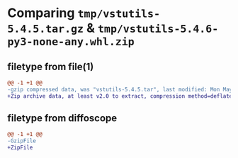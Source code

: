 # Comparing `tmp/vstutils-5.4.5.tar.gz` & `tmp/vstutils-5.4.6-py3-none-any.whl.zip`

## filetype from file(1)

```diff
@@ -1 +1 @@
-gzip compressed data, was "vstutils-5.4.5.tar", last modified: Mon May 15 04:02:29 2023, max compression
+Zip archive data, at least v2.0 to extract, compression method=deflate
```

## filetype from diffoscope

```diff
@@ -1 +1 @@
-GzipFile
+ZipFile
```


